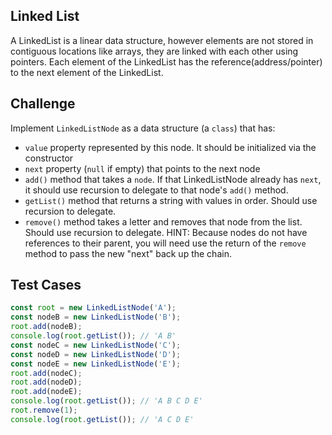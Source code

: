 ## Linked List

A LinkedList is a linear data structure, however elements are not stored in contiguous locations like arrays, they are linked with each other using pointers. Each element of the LinkedList has the reference(address/pointer) to the next element of the LinkedList.

## Challenge

Implement `LinkedListNode` as a data structure (a `class`) that has:

- `value` property represented by this node. It should be initialized via the constructor
- `next` property (`null` if empty) that points to the next node
- `add()` method that takes a `node`. If that LinkedListNode already has `next`, it should use recursion to delegate to that node's `add()` method.
- `getList()` method that returns a string with values in order. Should use recursion to delegate.
- `remove()` method takes a letter and removes that node from the list. Should use recursion to delegate. HINT: Because nodes do not have references to their parent, you will need use the return of the `remove` method to pass the new "next" back up the chain.

## Test Cases

```js
const root = new LinkedListNode('A');
const nodeB = new LinkedListNode('B');
root.add(nodeB);
console.log(root.getList()); // 'A B'
const nodeC = new LinkedListNode('C');
const nodeD = new LinkedListNode('D');
const nodeE = new LinkedListNode('E');
root.add(nodeC);
root.add(nodeD);
root.add(nodeE);
console.log(root.getList()); // 'A B C D E'
root.remove(1);
console.log(root.getList()); // 'A C D E'
```
